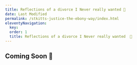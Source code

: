 ```yaml
---
title: Reflections of a divorce I Never really wanted 🔏
date: Last Modified 
permalink: /stkitts-justice-the-ebony-way/index.html
eleventyNavigation:
  key: 
  order: 1
  title: Reflections of a divorce I Never really wanted  🔏
---
```


## Coming Soon 🔏
